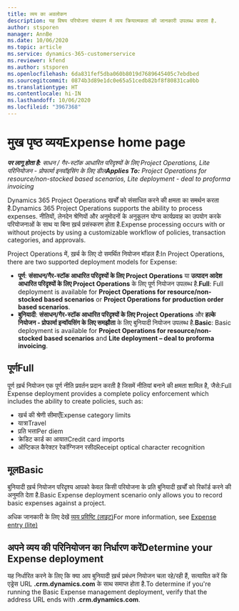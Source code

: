```yaml
---
title: व्यय का अवलोकन
description: यह विषय परियोजना संचालन में व्यय क्रियात्मकता की जानकारी उपलब्ध कराता है.
author: stsporen
manager: AnnBe
ms.date: 10/06/2020
ms.topic: article
ms.service: dynamics-365-customerservice
ms.reviewer: kfend
ms.author: stsporen
ms.openlocfilehash: 6da831fef5dba060b8019d7689645405c7ebdbed
ms.sourcegitcommit: 0874b3d89e1dc0e65a51cedb82bf8f80831ca0bb
ms.translationtype: HT
ms.contentlocale: hi-IN
ms.lasthandoff: 10/06/2020
ms.locfileid: "3967368"
---
```

# <a name="expense-home-page"></a><span data-ttu-id="1308a-103">मुख पृष्ठ व्यय</span><span class="sxs-lookup"><span data-stu-id="1308a-103">Expense home page</span></span>

<span data-ttu-id="1308a-104">_**पर लागू होता है:** साधन / गैर-स्टॉक आधारित परिदृश्यों के लिए Project Operations, Lite परिनियोजन - प्रोफार्मा इनवॉइसिंग के लिए डील_</span><span class="sxs-lookup"><span data-stu-id="1308a-104">_**Applies To:** Project Operations for resource/non-stocked based scenarios, Lite deployment - deal to proforma invoicing_</span></span>


<span data-ttu-id="1308a-105">Dynamics 365 Project Operations खर्चों को संसाधित करने की क्षमता का समर्थन करता है.</span><span class="sxs-lookup"><span data-stu-id="1308a-105">Dynamics 365 Project Operations supports the ability to process expenses.</span></span> <span data-ttu-id="1308a-106">नीतियों, लेनदेन श्रेणियों और अनुमोदनों के अनुकूलन योग्य कार्यप्रवाह का उपयोग करके परियोजनाओं के साथ या बिना ख़र्च प्रसंस्करण होता है.</span><span class="sxs-lookup"><span data-stu-id="1308a-106">Expense processing occurs with or without projects by using a customizable workflow of policies, transaction categories, and approvals.</span></span>

<span data-ttu-id="1308a-107">Project Operations में, ख़र्च के लिए दो समर्थित नियोजन मॉडल हैं:</span><span class="sxs-lookup"><span data-stu-id="1308a-107">In Project Operations, there are two supported deployment models for Expense:</span></span> 

- <span data-ttu-id="1308a-108">**पूर्ण**: **संसाधन/गैर-स्टॉक आधारित परिदृश्यों के लिए Project Operations** या **उत्पादन आदेश आधारित परिदृश्यों के लिए Project Operations** के लिए पूर्ण नियोजन उपलब्ध है.</span><span class="sxs-lookup"><span data-stu-id="1308a-108">**Full**: Full deployment is available for **Project Operations for resource/non-stocked based scenarios** or **Project Operations for production order based scenarios**.</span></span>
- <span data-ttu-id="1308a-109">**बुनियादी**: **संसाधन/गैर-स्टॉक आधारित परिदृश्यों के लिए Project Operations** और **हल्के नियोजन - प्रोफार्मा इन्वॉयसिंग के लिए समझौता** के लिए बुनियादी नियोजन उपलब्ध है.</span><span class="sxs-lookup"><span data-stu-id="1308a-109">**Basic**: Basic deployment is available for **Project Operations for resource/non-stocked based scenarios** and **Lite deployment – deal to proforma invoicing**.</span></span>

## <a name="full"></a><span data-ttu-id="1308a-110">पूर्ण</span><span class="sxs-lookup"><span data-stu-id="1308a-110">Full</span></span> 
<span data-ttu-id="1308a-111">पूर्ण ख़र्च नियोजन एक पूर्ण नीति प्रवर्तन प्रदान करती है जिसमें नीतियां बनाने की क्षमता शामिल है, जैसे:</span><span class="sxs-lookup"><span data-stu-id="1308a-111">Full Expense deployment provides a complete policy enforcement which includes the ability to create policies, such as:</span></span>

  - <span data-ttu-id="1308a-112">खर्च की श्रेणी सीमाएँ</span><span class="sxs-lookup"><span data-stu-id="1308a-112">Expense category limits</span></span>
  - <span data-ttu-id="1308a-113">यात्रा</span><span class="sxs-lookup"><span data-stu-id="1308a-113">Travel</span></span>
  - <span data-ttu-id="1308a-114">प्रति भत्ता</span><span class="sxs-lookup"><span data-stu-id="1308a-114">Per diem</span></span>
  - <span data-ttu-id="1308a-115">क्रेडिट कार्ड का आयात</span><span class="sxs-lookup"><span data-stu-id="1308a-115">Credit card imports</span></span>
  - <span data-ttu-id="1308a-116">ऑप्टिकल कैरेक्टर रेकॉग्निजन रसीद</span><span class="sxs-lookup"><span data-stu-id="1308a-116">Receipt optical character recognition</span></span>

## <a name="basic"></a><span data-ttu-id="1308a-117">मूल</span><span class="sxs-lookup"><span data-stu-id="1308a-117">Basic</span></span> 
<span data-ttu-id="1308a-118">बुनियादी ख़र्च नियोजन परिदृश्य आपको केवल किसी परियोजना के प्रति बुनियादी ख़र्चों को रिकॉर्ड करने की अनुमति देता है.</span><span class="sxs-lookup"><span data-stu-id="1308a-118">Basic Expense deployment scenario only allows you to record basic expenses against a project.</span></span> 

<span data-ttu-id="1308a-119">अधिक जानकारी के लिए देखें [व्यय प्रविष्टि (लाइट)](basic-expense.md)</span><span class="sxs-lookup"><span data-stu-id="1308a-119">For more information, see [Expense entry (lite)](basic-expense.md)</span></span>

## <a name="determine-your-expense-deployment"></a><span data-ttu-id="1308a-120">अपने व्यय की परिनियोजन का निर्धारण करें</span><span class="sxs-lookup"><span data-stu-id="1308a-120">Determine your Expense deployment</span></span>
<span data-ttu-id="1308a-121">यह निर्धारित करने के लिए कि क्या आप बुनियादी ख़र्च प्रबंधन नियोजन चला रहे/रही हैं, सत्यापित करें कि एड्रेस URL **.crm.dynamics.com** के साथ समाप्त होता है.</span><span class="sxs-lookup"><span data-stu-id="1308a-121">To determine if you're running the Basic Expense management deployment, verify that the address URL ends with **.crm.dynamics.com**.</span></span> 
